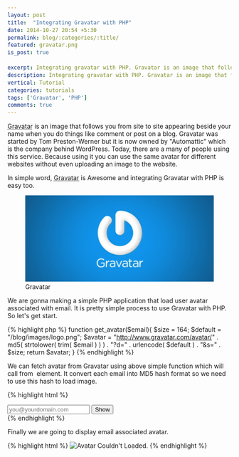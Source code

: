 ```yaml
---
layout: post
title:  "Integrating Gravatar with PHP"
date: 2014-10-27 20:54 +5:30
permalink: blog/:categories/:title/
featured: gravatar.png
is_post: true

excerpt: Integrating gravatar with PHP. Gravatar is an image that follows you from site to site
description: Integrating gravatar with PHP. Gravatar is an image that follows you from site to site appearing beside your name when you do things like ...
vertical: Tutorial
categories: tutorials
tags: ['Gravatar', 'PHP']
comments: true
---
```


<p><abbr title="Globally Recognized Avatar">Gravatar</abbr> is an image that follows you from site to site appearing beside your name when you do things like comment or post on a blog. Gravatar was started by Tom Preston-Werner but it is now owned by "Automattic" which is the company behind WordPress. Today, there are a many of people using this service. Because using it you can use the same avatar for different websites without even uploading an image to the website.</p>

<p>In simple word, <abbr title="Globally Recognized Avatar">Gravatar</abbr> is Awesome and integrating Gravatar with PHP is easy too.</p><!--more-->

<figure>
	<img src="/blog/uploads/2014/10/gravatar.png" alt="Gravatar" />
	<figcaption>Gravatar</figcaption>
</figure>

<p>We are gonna making a simple PHP application that load user avatar associated with email. It is pretty simple process to use Gravatar with PHP. So let's get start.</p>

{% highlight php %}
function get_avatar($email){
	$size = 164;
	$default = "/blog/images/logo.png";
	$avatar = "http://www.gravatar.com/avatar/" . md5( strtolower( trim( $email ) ) ) . "?d=" . urlencode( $default ) . "&s=" . $size;
	return $avatar;
}
{% endhighlight %}

<p>We can fetch avatar from Gravatar using above simple function which will call from <code><img></code> element. It convert each email into MD5 hash format so we need to use this hash to load image.</p>

{% highlight html %}
<form method="post" id="formarea">
	<input type="email" value="" placeholder="you@yourdomain.com" name="email" required>
	<input type="submit" value="Show">
</form>
{% endhighlight %}

<p>Finally we are going to display email associated avatar.</p>

{% highlight html %}
<img id="avatar" src="<?php if( isset($_POST['email']) ){echo get_avatar($_POST['email']); } ?>" alt="Avatar Couldn't Loaded.">
{% endhighlight %}
